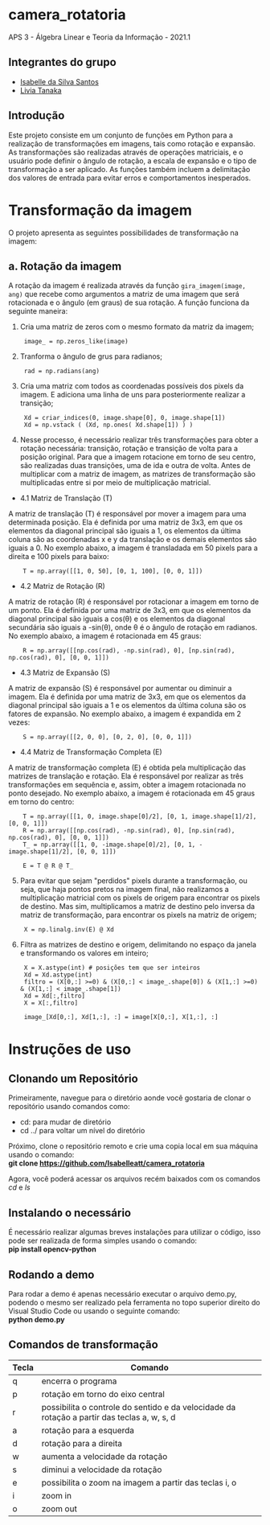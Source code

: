 # camera_rotatoria
APS 3 - Álgebra Linear e Teoria da Informação - 2021.1

## Integrantes do grupo
* [Isabelle da Silva Santos](https://github.com/isabelleatt)
* [Livia Tanaka](https://github.com/liviatanaka)

## Introdução

Este projeto consiste em um conjunto de funções em Python para a realização de transformações em imagens, tais como rotação e expansão. As transformações são realizadas através de operações matriciais, e o usuário pode definir o ângulo de rotação, a escala de expansão e o tipo de transformação a ser aplicado. As funções também incluem a delimitação dos valores de entrada para evitar erros e comportamentos inesperados.

# Transformação da imagem

O projeto apresenta as seguintes possibilidades de transformação na imagem:

## a. Rotação da imagem

A rotação da imagem é realizada através da função `gira_imagem(image, ang)` que recebe como argumentos a matriz de uma imagem que será rotacionada e o ângulo (em graus) de sua rotação.
A função funciona da seguinte maneira:

1. Cria uma matriz de zeros com o mesmo formato da matriz da imagem;

        image_ = np.zeros_like(image)

2. Tranforma o ângulo de grus para radianos;

        rad = np.radians(ang)

3. Cria uma matriz com todos as coordenadas possíveis dos pixels da imagem. E adiciona uma linha de uns para posteriormente realizar a transição;

        Xd = criar_indices(0, image.shape[0], 0, image.shape[1])
        Xd = np.vstack ( (Xd, np.ones( Xd.shape[1]) ) )

4. Nesse processo, é necessário realizar três transformações para obter a rotação necessária: transição, rotação e transição de volta para a posição original. Para que a imagem rotacione em torno de seu centro, são realizadas duas transições, uma de ida e outra de volta. Antes de multiplicar com a matriz de imagem, as matrizes de transformação são multiplicadas entre si por meio de multiplicação matricial.

* 4.1 Matriz de Translação (T) 
 
A matriz de translação (T) é responsável por mover a imagem para uma determinada posição. Ela é definida por uma matriz de 3x3, em que os elementos da diagonal principal são iguais a 1, os elementos da última coluna são as coordenadas x e y da translação e os demais elementos são iguais a 0. No exemplo abaixo, a imagem é transladada em 50 pixels para a direita e 100 pixels para baixo:
        
        T = np.array([[1, 0, 50], [0, 1, 100], [0, 0, 1]])

* 4.2 Matriz de Rotação (R)

A matriz de rotação (R) é responsável por rotacionar a imagem em torno de um ponto. Ela é definida por uma matriz de 3x3, em que os elementos da diagonal principal são iguais a cos(θ) e os elementos da diagonal secundária são iguais a -sin(θ), onde θ é o ângulo de rotação em radianos. No exemplo abaixo, a imagem é rotacionada em 45 graus:

        R = np.array([[np.cos(rad), -np.sin(rad), 0], [np.sin(rad), np.cos(rad), 0], [0, 0, 1]])
        
* 4.3 Matriz de Expansão (S)

A matriz de expansão (S) é responsável por aumentar ou diminuir a imagem. Ela é definida por uma matriz de 3x3, em que os elementos da diagonal principal são iguais a 1 e os elementos da última coluna são os fatores de expansão. No exemplo abaixo, a imagem é expandida em 2 vezes:

        S = np.array([[2, 0, 0], [0, 2, 0], [0, 0, 1]])

* 4.4 Matriz de Transformação Completa (E)

A matriz de transformação completa (E) é obtida pela multiplicação das matrizes de translação e rotação. Ela é responsável por realizar as três transformações em sequência e, assim, obter a imagem rotacionada no ponto desejado. No exemplo abaixo, a imagem é rotacionada em 45 graus em torno do centro:

        T = np.array([[1, 0, image.shape[0]/2], [0, 1, image.shape[1]/2], [0, 0, 1]])
        R = np.array([[np.cos(rad), -np.sin(rad), 0], [np.sin(rad), np.cos(rad), 0], [0, 0, 1]])
        T_ = np.array([[1, 0, -image.shape[0]/2], [0, 1, -image.shape[1]/2], [0, 0, 1]])

        E = T @ R @ T_

5. Para evitar que sejam "perdidos" pixels durante a transformação, ou seja, que haja pontos pretos na imagem final, não realizamos a multiplicação matricial com os pixels de origem para encontrar os pixels de destino. Mas sim, multiplicamos a matriz de destino pelo inversa da matriz de transformação, para encontrar os pixels na matriz de origem;

        X = np.linalg.inv(E) @ Xd

6. Filtra as matrizes de destino e origem, delimitando no espaço da janela e transformando os valores em inteiro;

        X = X.astype(int) # posições tem que ser inteiros
        Xd = Xd.astype(int)
        filtro = (X[0,:] >=0) & (X[0,:] < image_.shape[0]) & (X[1,:] >=0) & (X[1,:] < image_.shape[1])
        Xd = Xd[:,filtro]
        X = X[:,filtro]

        image_[Xd[0,:], Xd[1,:], :] = image[X[0,:], X[1,:], :]



# Instruções de uso
## Clonando um Repositório

Primeiramente, navegue para o diretório aonde você gostaria de clonar o repositório usando comandos como:
*  cd: para mudar de diretório 
* cd ../ para voltar um nível do diretório <br>

Próximo, clone o repositório remoto e crie uma copia local em sua máquina usando o comando: <br>
**git clone https://github.com/Isabelleatt/camera_rotatoria**

Agora, você poderá acessar os arquivos recém baixados com os comandos *cd* e *ls*

## Instalando o necessário

É necessário realizar algumas breves instalações para utilizar o código, isso pode ser realizada de forma simples usando o comando: <br>
**pip install opencv-python**

## Rodando a demo

Para rodar a demo é apenas necessário executar o arquivo demo.py, podendo o mesmo ser realizado pela ferramenta no topo superior direito do Visual Studio Code ou usando o seguinte comando: <br>
**python demo.py**

## Comandos de transformação

| Tecla | Comando |
| --- | --- | 
| q | encerra o programa |
| p | rotação em torno do eixo central |
| r | possibilita o controle do sentido e da velocidade da rotação a partir das teclas a, w, s, d |
| a | rotação para a esquerda |
| d | rotação para a direita |
| w | aumenta a velocidade da rotação |
| s | diminui a velocidade da rotação |
| e | possibilita o zoom na imagem a partir das teclas i, o |
| i | zoom in |
| o | zoom out |

